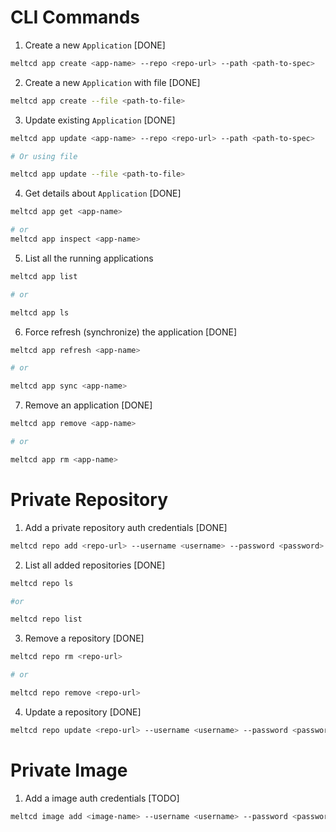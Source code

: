 # CLI Commands

1. Create a new `Application` [DONE]

```bash
meltcd app create <app-name> --repo <repo-url> --path <path-to-spec>
```

2. Create a new `Application` with file [DONE]

```bash
meltcd app create --file <path-to-file>
```

3. Update existing `Application` [DONE]

```bash
meltcd app update <app-name> --repo <repo-url> --path <path-to-spec>

# Or using file

meltcd app update --file <path-to-file>
```

4. Get details about `Application` [DONE]

```bash
meltcd app get <app-name>

# or
meltcd app inspect <app-name>
```

5. List all the running applications

```bash
meltcd app list

# or

meltcd app ls
```

6. Force refresh (synchronize) the application [DONE]

```bash
meltcd app refresh <app-name>

# or

meltcd app sync <app-name>
```

7. Remove an application [DONE]

```bash
meltcd app remove <app-name>

# or

meltcd app rm <app-name>
```

# Private Repository

1. Add a private repository auth credentials [DONE]

```bash
meltcd repo add <repo-url> --username <username> --password <password>
```

2. List all added repositories [DONE]

```bash
meltcd repo ls

#or

meltcd repo list
```

3. Remove a repository [DONE]

```bash
meltcd repo rm <repo-url>

# or

meltcd repo remove <repo-url>
```

4. Update a repository [DONE]

```bash
meltcd repo update <repo-url> --username <username> --password <password>
```

# Private Image

1. Add a image auth credentials [TODO]

```bash
meltcd image add <image-name> --username <username> --password <password>
```

